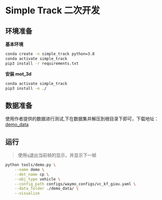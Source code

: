 <!--
 * @Author: windzu windzu1@gmail.com
 * @Date: 2023-04-07 11:31:51
 * @LastEditors: windzu windzu1@gmail.com
 * @LastEditTime: 2023-04-07 14:36:56
 * @Description: 
 * Copyright (c) 2023 by windzu, All Rights Reserved. 
-->
# Simple Track 二次开发

## 环境准备

**基本环境**
```bash
conda create -n simple_track python=3.8
conda activate simple_track
pip3 install -r requirements.txt
```

**安装 mot_3d**
```bash
conda activate simple_track
pip3 install -e ./
```

## 数据准备

使用作者提供的数据进行测试,下在数据集并解压到根目录下即可，下载地址：[demo_data](https://www.dropbox.com/s/m8vt7t7tqofaoq2/demo_data.zip?dl=0)

## 运行
> 使用`q`退出当前帧的显示，并显示下一帧

```bash
python tools/demo.py \
    --name demo \
    --det_name cp \
    --obj_type vehicle \
    --config_path configs/waymo_configs/vc_kf_giou.yaml \
    --data_folder ./demo_data/ \
    --visualize
```